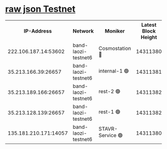 
[raw json Testnet](https://rpc-check.bandt.stavr.tech/bandt/rpcbandt_result.json)
=

<table><tr><th>IP-Address</th><th>Network</th><th>Moniker</th><th>Latest Block Height</th><th>Earliest Block Height</th><th>Catching Up</th><th>Tx Index</th><th>Voting Power</th><th>Scan Time</th></tr><tr><td>222.106.187.14:53602</td><td>band-laozi-testnet6</td><td>Cosmostation 🔴</td><td>14311380</td><td>13177501</td><td>False</td><td>on</td><td>2203223</td><td>2023-12-28T20:23:24.105681756UTC</td></tr><tr><td>35.213.166.39:26657</td><td>band-laozi-testnet6</td><td>internal-1 🟢</td><td>14311381</td><td>14211381</td><td>False</td><td>on</td><td>0</td><td>2023-12-28T20:23:25.506189295UTC</td></tr><tr><td>35.213.189.166:26657</td><td>band-laozi-testnet6</td><td>rest-2 🟢</td><td>14311382</td><td>14211382</td><td>False</td><td>on</td><td>0</td><td>2023-12-28T20:23:26.818847023UTC</td></tr><tr><td>35.213.128.139:26657</td><td>band-laozi-testnet6</td><td>rest-1 🟢</td><td>14311382</td><td>14211382</td><td>False</td><td>on</td><td>0</td><td>2023-12-28T20:23:28.078209025UTC</td></tr><tr><td>135.181.210.171:14057</td><td>band-laozi-testnet6</td><td>STAVR-Service 🟢</td><td>14311380</td><td>14310001</td><td>False</td><td>on</td><td>0</td><td>2023-12-28T20:23:22.655242104UTC</td></tr></table>

